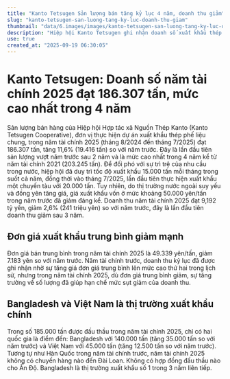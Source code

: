 ```yaml
---
title: "Kanto Tetsugen Sản lượng bán tăng kỷ lục 4 năm, doanh thu giảm"
slug: "kanto-tetsugen-san-luong-tang-ky-luc-doanh-thu-giam"
thumbnail: "data/6.images/images/kanto-tetsugen-san-luong-tang-ky-luc-doanh-thu-giam.webp"
description: "Hiệp hội Kanto Tetsugen ghi nhận doanh số xuất khẩu thép phế liệu năm tài chính 2025 tăng 11.6 lên mức cao nhất trong 4 năm, nhưng doanh thu lại giảm 2.6 do giá thị trường quốc tế giảm và đồng yên mạnh lên."
use: true
created_at: "2025-09-19 06:30:05"
---
```


# Kanto Tetsugen: Doanh số năm tài chính 2025 đạt 186.307 tấn, mức cao nhất trong 4 năm

Sản lượng bán hàng của Hiệp hội Hợp tác xã Nguồn Thép Kanto (Kanto Tetsugen Cooperative), đơn vị thực hiện dự án xuất khẩu thép phế liệu chung, trong năm tài chính 2025 (tháng 8/2024 đến tháng 7/2025) đạt 186.307 tấn, tăng 11,6% (19.416 tấn) so với năm trước. Đây là lần đầu tiên sản lượng vượt năm trước sau 2 năm và là mức cao nhất trong 4 năm kể từ năm tài chính 2021 (203.245 tấn). Để đối phó với sự trì trệ của nhu cầu trong nước, hiệp hội đã duy trì tốc độ xuất khẩu 15.000 tấn mỗi tháng trong suốt cả năm, đồng thời vào tháng 7/2025, lần đầu tiên thực hiện xuất khẩu một chuyến tàu với 20.000 tấn. Tuy nhiên, do thị trường nước ngoài suy yếu và đồng yên tăng giá, giá xuất khẩu vốn ở mức khoảng 50.000 yên/tấn trong năm trước đã giảm đáng kể. Doanh thu năm tài chính 2025 đạt 9,192 tỷ yên, giảm 2,6% (241 triệu yên) so với năm trước, đây là lần đầu tiên doanh thu giảm sau 3 năm.

## Đơn giá xuất khẩu trung bình giảm mạnh

Đơn giá bán trung bình trong năm tài chính 2025 là 49.339 yên/tấn, giảm 7.183 yên so với năm trước. Năm tài chính trước, doanh thu kỷ lục đã được ghi nhận nhờ sự tăng giá đơn giá trung bình lên mức cao thứ hai trong lịch sử, nhưng trong năm tài chính 2025, dù đơn giá trung bình giảm, sự tăng trưởng về số lượng đã giúp hạn chế mức sụt giảm của doanh thu.

## Bangladesh và Việt Nam là thị trường xuất khẩu chính

Trong số 185.000 tấn được đấu thầu trong năm tài chính 2025, chỉ có hai quốc gia là điểm đến: Bangladesh với 140.000 tấn (tăng 35.000 tấn so với năm trước) và Việt Nam với 45.000 tấn (tăng 12.500 tấn so với năm trước). Tương tự như Hàn Quốc trong năm tài chính trước, năm tài chính 2025 không có chuyến hàng nào đến Đài Loan. Không có hợp đồng đấu thầu nào cho Ấn Độ. Bangladesh là thị trường xuất khẩu số 1 trong 3 năm liên tiếp.